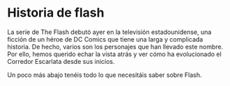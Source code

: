 # Historia de flash

La serie de The Flash debutó ayer en la televisión estadounidense, una ficción de un héroe de DC Comics que tiene una larga y complicada historia. De hecho, varios son los personajes que han llevado este nombre. Por ello, hemos querido echar la vista atrás y ver cómo ha evolucionado el Corredor Escarlata desde sus inicios.

Un poco más abajo tenéis todo lo que necesitáis saber sobre Flash.
